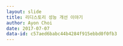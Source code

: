 ```yaml
---
layout: slide
title: 리디스토리 성능 개선 이야기
author: Ayon Choi
date: 2017-07-07
data-id: c57aed6babc44b4284f915ebbd0f0fb3
---
```

